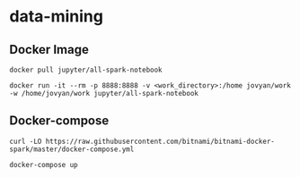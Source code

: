 # data-mining
## Docker Image
    docker pull jupyter/all-spark-notebook

    docker run -it --rm -p 8888:8888 -v <work_directory>:/home jovyan/work -w /home/jovyan/work jupyter/all-spark-notebook

## Docker-compose
    curl -LO https://raw.githubusercontent.com/bitnami/bitnami-docker-spark/master/docker-compose.yml
    
    docker-compose up

  
